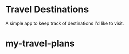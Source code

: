 # Travel Destinations

A simple app to keep track of destinations I'd like to visit.
# my-travel-plans
